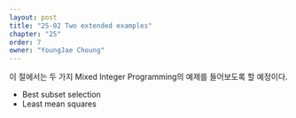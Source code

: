 ```yaml
---
layout: post
title: "25-02 Two extended examples"
chapter: "25"
order: 7
owner: "YoungJae Choung"
---
```


이 절에서는 두 가지 Mixed Integer Programming의 예제를 들어보도록 할 예정이다.

* Best subset selection
* Least mean squares